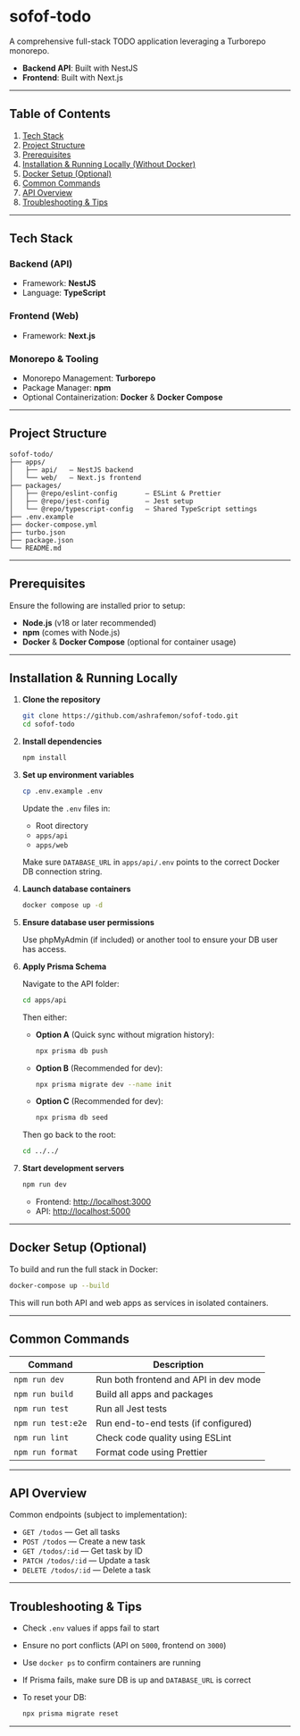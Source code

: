 # sofof‑todo

A comprehensive full-stack TODO application leveraging a Turborepo monorepo.

- **Backend API**: Built with NestJS
- **Frontend**: Built with Next.js

---

## Table of Contents

1. [Tech Stack](#tech-stack)
2. [Project Structure](#project-structure)
3. [Prerequisites](#prerequisites)
4. [Installation & Running Locally (Without Docker)](#installation--running-locally)
5. [Docker Setup (Optional)](#docker-setup-optional)
6. [Common Commands](#common-commands)
7. [API Overview](#api-overview)
8. [Troubleshooting & Tips](#troubleshooting--tips)

---

## Tech Stack

### Backend (API)

- Framework: **NestJS**
- Language: **TypeScript**

### Frontend (Web)

- Framework: **Next.js**

### Monorepo & Tooling

- Monorepo Management: **Turborepo**
- Package Manager: **npm**
- Optional Containerization: **Docker** & **Docker Compose**

---

## Project Structure

```
sofof-todo/
├── apps/
│   ├── api/   — NestJS backend
│   └── web/   — Next.js frontend
├── packages/
│   ├── @repo/eslint-config       — ESLint & Prettier
│   ├── @repo/jest-config         — Jest setup
│   └── @repo/typescript-config   — Shared TypeScript settings
├── .env.example
├── docker-compose.yml
├── turbo.json
├── package.json
└── README.md
```

---

## Prerequisites

Ensure the following are installed prior to setup:

- **Node.js** (v18 or later recommended)
- **npm** (comes with Node.js)
- **Docker** & **Docker Compose** (optional for container usage)

---

## Installation & Running Locally

1. **Clone the repository**

   ```bash
   git clone https://github.com/ashrafemon/sofof-todo.git
   cd sofof-todo
   ```

2. **Install dependencies**

   ```bash
   npm install
   ```

3. **Set up environment variables**

   ```bash
   cp .env.example .env
   ```

   Update the `.env` files in:
   - Root directory
   - `apps/api`
   - `apps/web`

   Make sure `DATABASE_URL` in `apps/api/.env` points to the correct Docker DB connection string.

4. **Launch database containers**

   ```bash
   docker compose up -d
   ```

5. **Ensure database user permissions**

   Use phpMyAdmin (if included) or another tool to ensure your DB user has access.

6. **Apply Prisma Schema**

   Navigate to the API folder:

   ```bash
   cd apps/api
   ```

   Then either:
   - **Option A** (Quick sync without migration history):

     ```bash
     npx prisma db push
     ```

   - **Option B** (Recommended for dev):

     ```bash
     npx prisma migrate dev --name init
     ```

   - **Option C** (Recommended for dev):

     ```bash
     npx prisma db seed
     ```

   Then go back to the root:

   ```bash
   cd ../../
   ```

7. **Start development servers**

   ```bash
   npm run dev
   ```

   - Frontend: [http://localhost:3000](http://localhost:3000)
   - API: [http://localhost:5000](http://localhost:5000)

---

## Docker Setup (Optional)

To build and run the full stack in Docker:

```bash
docker-compose up --build
```

This will run both API and web apps as services in isolated containers.

---

## Common Commands

| Command            | Description                           |
| ------------------ | ------------------------------------- |
| `npm run dev`      | Run both frontend and API in dev mode |
| `npm run build`    | Build all apps and packages           |
| `npm run test`     | Run all Jest tests                    |
| `npm run test:e2e` | Run end-to-end tests (if configured)  |
| `npm run lint`     | Check code quality using ESLint       |
| `npm run format`   | Format code using Prettier            |

---

## API Overview

Common endpoints (subject to implementation):

- `GET /todos` — Get all tasks
- `POST /todos` — Create a new task
- `GET /todos/:id` — Get task by ID
- `PATCH /todos/:id` — Update a task
- `DELETE /todos/:id` — Delete a task

---

## Troubleshooting & Tips

- Check `.env` values if apps fail to start
- Ensure no port conflicts (API on `5000`, frontend on `3000`)
- Use `docker ps` to confirm containers are running
- If Prisma fails, make sure DB is up and `DATABASE_URL` is correct
- To reset your DB:

  ```bash
  npx prisma migrate reset
  ```

---
